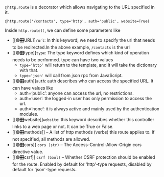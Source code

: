 `@http.route`  is a decorator which allows navigating to the URL specified in it.

`@http.route('/contacts', type='http', auth='public', website=True)`

Inside `http.route()`, we can define some parameters like
 - [[🟣🎛️URL]]`/url`: In this keyword, we need to specify the url that needs to be redirected.In the above example, `/contacts` is the url
 - [[🟣🎛️type]]`type`: The type keyword defines which kind of operation needs to be performed. type can have two values
	 - `type=’http’`  will return to the template, and it will take the dictionary with that. 
	 - `type='json'` will call from json rpc from JavaScript.
 - [[🟣🎛️auth]]`auth`: auth describes who can access the specified URL. It can have values like
	 - auth=’public’: anyone can access the url, no restrictions.
	 - auth=’user’: the logged-in user has only permission to access the url.
	 - auth=’none’: it is always active and mainly used by the authentication modules.
- [[🟣🎛️website]]`website`: this keyword describes whether this controller links to a web page or not. It can be True or False.
- [[🟣🎛️methods]]  – A list of http methods (verbs) this route applies to. If not specified, all methods are allowed.
- [[🟣🎛️cors]]   `cors (str)` – The Access-Control-Allow-Origin cors directive value.
- [[🟣🎛️csrf]]     `csrf (bool)` – Whether CSRF protection should be enabled for the route. Enabled by default for 'http'-type requests, disabled by default for 'json'-type requests.